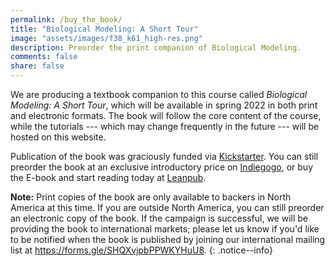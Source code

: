 ```yaml
---
permalink: /buy_the_book/
title: "Biological Modeling: A Short Tour"
image: "assets/images/f38_k61_high-res.png"
description: Preorder the print companion of Biological Modeling.
comments: false
share: false
---
```


We are producing a textbook companion to this course called *Biological Modeling: A Short Tour*, which will be available in spring 2022 in both print and electronic formats. The book will follow the core content of the course, while the tutorials --- which may change frequently in the future --- will be hosted on this website.

Publication of the book was graciously funded via <a href="https://www.kickstarter.com/projects/phillipcompeau/biological-modeling-a-short-tour" target="_blank">Kickstarter</a>. You can still preorder the book at an exclusive introductory price on <a href="https://www.indiegogo.com/projects/biological-modeling-a-short-tour/x/28195870#/" target="_blank">Indiegogo</a>, or buy the E-book and start reading today at <a href="https://leanpub.com/biologicalmodeling" target="_blank">Leanpub</a>.

**Note:** Print copies of the book are only available to backers in North America at this time. If you are outside North America, you can still preorder an electronic copy of the book. If the campaign is successful, we will be providing the book to international markets; please let us know if you'd like to be notified when the book is published by joining our international mailing list at <a href="https://forms.gle/SHQXvjpbPPWKYHuU8" target="_blank">https://forms.gle/SHQXvjpbPPWKYHuU8</a>.
{: .notice--info}
